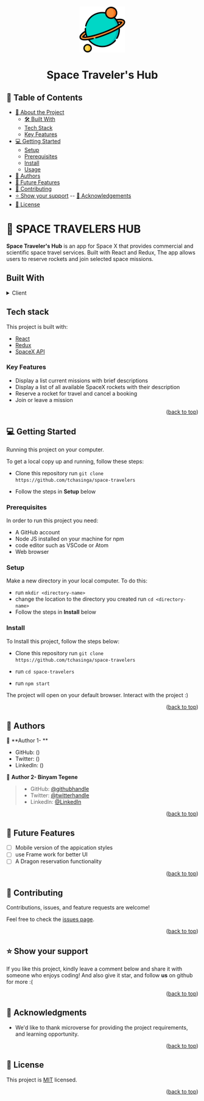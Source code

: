 <a name="readme-top"></a>

<div align="center">
<img src="./src/asset/planet.png" width="120px">
  <br/>

  # Space Traveler's Hub

</div>

## 📗 Table of Contents

- [📖 About the Project](#about-project)
  - [🛠 Built With](#built-with)
  - [Tech Stack](#tech-stack)
  - [Key Features](#key-features)
- [💻 Getting Started](#getting-started)
  - [Setup](#setup)
  - [Prerequisites](#prerequisites)
  - [Install](#install)
   - [Usage](#usage)
- [👥 Authors](#authors)
- [🔭 Future Features](#future-features)
- [🤝 Contributing](#contributing)
- [⭐️ Show your support](#support)
  -- [🙏 Acknowledgements](#acknowledgements)
- [📝 License](#license)

# 📖 SPACE TRAVELERS HUB <a name="Portfolio-site"></a>

**Space Traveler's Hub** is an app for Space X that provides commercial and scientific space travel services. Built with React and Redux, The app allows users to reserve rockets and join selected space missions.

## Built With <a name="built-with"></a>
<details>
  <summary>Client</summary>
  <ul>
    <li><a href="https://react.dev/">React</a></li>
    <li><a href="https://redux-toolkit.js.org/">Redux</a></li>
    <li><a href="https://api.spacexdata.com/v4/rockets">SpaceX API</a></li>
  </ul>
</details>

## Tech stack <a name="tech-stack"></a>
This project is built with: 
 <ul>
    <li><a href="https://react.dev/">React</a></li>
    <li><a href="https://redux-toolkit.js.org/">Redux</a></li>
    <li><a href="https://api.spacexdata.com/v4/rockets">SpaceX API</a></li>
  </ul>

<!-- Features -->

###  Key Features <a name="key-features"></a>
- Display a list current missions with brief descriptions 
- Display a list of all available SpaceX rockets with their description
- Reserve a rocket for travel and cancel a booking
- Join or leave a mission

<p align="right">(<a href="#readme-top">back to top</a>)</p>


<!-- GETTING STARTED -->

## 💻 Getting Started <a name="getting-started"></a>

Running this project on your computer.

To get a local copy up and running, follow these steps:
- Clone this repository
run `git clone https://github.com/tchasinga/space-travelers`

- Follow the steps in **Setup** below

### Prerequisites

In order to run this project you need:

- A GitHub account
- Node JS installed on your machine for npm
- code editor such as VSCode or Atom
- Web browser

### Setup

Make a new directory in your local computer. To do this:

- run `mkdir <directory-name>`
- change the location to the directory you created 
    run `cd <directory-name>`
- Follow the steps in **Install** below

### Install
 To Install this project, follow the steps below:
- Clone this repository
run `git clone https://github.com/tchasinga/space-travelers`

- run `cd space-travelers`

- run `npm start`

The project will open on your default browser. Interact with the project :)

<p align="right">(<a href="#readme-top">back to top</a>)</p>



## 👥 Authors <a name="authors"></a>

👤 **Author 1- **


- GitHub: ()
- Twitter: ()
- LinkedIn: ()

👤 **Author 2- Binyam Tegene**

> - GitHub: [@githubhandle](https://github.com/Log-benjamin?tab=repositories)
> - Twitter: [@twitterhandle](https://twitter.com/@binyam_tegene)
> - LinkedIn: [@LinkedIn](https://www.linkedin.com/in/binyamtegene)  

<p align="right">(<a href="#readme-top">back to top</a>)</p>

## 🔭 Future Features <a name="future-features"></a>

- [ ] Mobile version of the appication styles
- [ ] use Frame work for better UI
- [ ] A Dragon reservation functionality

<p align="right">(<a href="#readme-top">back to top</a>)</p>


## 🤝 Contributing <a name="contributing"></a>

Contributions, issues, and feature requests are welcome!

Feel free to check the [issues page](../../issues/).

<p align="right">(<a href="#readme-top">back to top</a>)</p>

## ⭐️ Show your support <a name="support"></a>

If you like this project, kindly leave a comment below and share it with someone who enjoys coding! And also give it star, and follow **us** on github for more :(
<p align="right">(<a href="#readme-top">back to top</a>)</p>

## 🙏 Acknowledgments <a name="acknowledgements"></a>


- We'd like to thank microverse for providing the project requirements, and learning opportunity.

<p align="right">(<a href="#readme-top">back to top</a>)</p>



## 📝 License <a name="license"></a>

This project is [MIT](./LICENSE) licensed.



<p align="right">(<a href="#readme-top">back to top</a>)</p>
